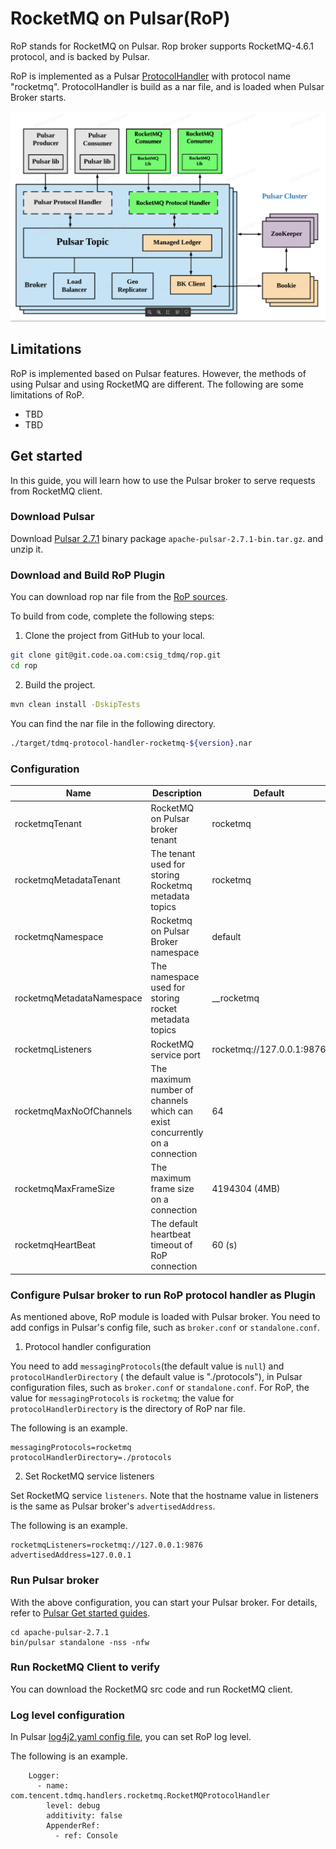 # RocketMQ on Pulsar(RoP)

RoP stands for RocketMQ on Pulsar. Rop broker supports RocketMQ-4.6.1 protocol, and is backed by
Pulsar.

RoP is implemented as a
Pulsar [ProtocolHandler](https://github.com/apache/pulsar/blob/master/pulsar-broker/src/main/java/org/apache/pulsar/broker/protocol/ProtocolHandler.java)
with protocol name "rocketmq". ProtocolHandler is build as a nar file, and is loaded when Pulsar
Broker starts.

![](docs/rop-architecture.png)

## Limitations

RoP is implemented based on Pulsar features. However, the methods of using Pulsar and using RocketMQ
are different. The following are some limitations of RoP.

- TBD
- TBD

## Get started

In this guide, you will learn how to use the Pulsar broker to serve requests from RocketMQ client.

### Download Pulsar

Download [Pulsar 2.7.1](https://github.com/streamnative/pulsar/releases/download/v2.7.1/apache-pulsar-2.7.1-bin.tar.gz)
binary package `apache-pulsar-2.7.1-bin.tar.gz`. and unzip it.

### Download and Build RoP Plugin

You can download rop nar file from the [RoP sources](https://git.code.oa.com/csig_tdmq/rop).

To build from code, complete the following steps:

1. Clone the project from GitHub to your local.

```bash
git clone git@git.code.oa.com:csig_tdmq/rop.git
cd rop
```

2. Build the project.

```bash
mvn clean install -DskipTests
```

You can find the nar file in the following directory.

```bash
./target/tdmq-protocol-handler-rocketmq-${version}.nar
```

### Configuration

|Name|Description|Default|
|---|---|---|
rocketmqTenant|RocketMQ on Pulsar broker tenant|rocketmq
rocketmqMetadataTenant|The tenant used for storing Rocketmq metadata topics|rocketmq
rocketmqNamespace|Rocketmq on Pulsar Broker namespace|default
rocketmqMetadataNamespace|The namespace used for storing rocket metadata topics|__rocketmq
rocketmqListeners|RocketMQ service port|rocketmq://127.0.0.1:9876
rocketmqMaxNoOfChannels|The maximum number of channels which can exist concurrently on a connection|64
rocketmqMaxFrameSize|The maximum frame size on a connection|4194304 (4MB)
rocketmqHeartBeat|The default heartbeat timeout of RoP connection|60 (s)

### Configure Pulsar broker to run RoP protocol handler as Plugin

As mentioned above, RoP module is loaded with Pulsar broker. You need to add configs in Pulsar's
config file, such as `broker.conf` or `standalone.conf`.

1. Protocol handler configuration

You need to add `messagingProtocols`(the default value is `null`) and  `protocolHandlerDirectory` (
the default value is "./protocols"), in Pulsar configuration files, such as `broker.conf`
or `standalone.conf`. For RoP, the value for `messagingProtocols` is `rocketmq`; the value
for `protocolHandlerDirectory` is the directory of RoP nar file.

The following is an example.

```access transformers
messagingProtocols=rocketmq
protocolHandlerDirectory=./protocols
```

2. Set RocketMQ service listeners

Set RocketMQ service `listeners`. Note that the hostname value in listeners is the same as Pulsar
broker's `advertisedAddress`.

The following is an example.

```
rocketmqListeners=rocketmq://127.0.0.1:9876
advertisedAddress=127.0.0.1
```

### Run Pulsar broker

With the above configuration, you can start your Pulsar broker. For details, refer
to [Pulsar Get started guides](http://pulsar.apache.org/docs/en/standalone/).

```access transformers
cd apache-pulsar-2.7.1
bin/pulsar standalone -nss -nfw
```

### Run RocketMQ Client to verify

You can download the RocketMQ src code and run RocketMQ client.

### Log level configuration

In Pulsar [log4j2.yaml config file](https://github.com/apache/pulsar/blob/master/conf/log4j2.yaml),
you can set RoP log level.

The following is an example.

```
    Logger:
      - name: com.tencent.tdmq.handlers.rocketmq.RocketMQProtocolHandler
        level: debug
        additivity: false
        AppenderRef:
          - ref: Console
```

